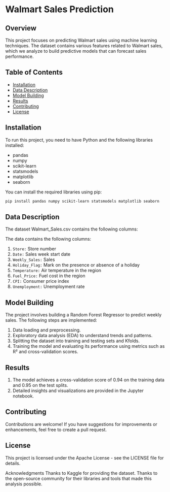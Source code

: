 # Walmart Sales Prediction

## Overview
This project focuses on predicting Walmart sales using machine learning techniques. The dataset contains various features related to Walmart sales, which we analyze to build predictive models that can forecast sales performance.

## Table of Contents
- [Installation](#installation)
- [Data Description](#data-description)
- [Model Building](#model-building)
- [Results](#results)
- [Contributing](#contributing)
- [License](#license)

## Installation
To run this project, you need to have Python and the following libraries installed:
- pandas
- numpy
- scikit-learn
- statsmodels
- matplotlib
- seaborn

You can install the required libraries using pip:

```bash
pip install pandas numpy scikit-learn statsmodels matplotlib seaborn
```

## Data Description
The dataset Walmart_Sales.csv contains the following columns:

The data contains the following columns:

1. `Store:` Store number
2. `Date:` Sales week start date
3. `Weekly_Sales:` Sales
4. `Holiday_Flag:` Mark on the presence or absence of a holiday
5. `Temperature:` Air temperature in the region
6. `Fuel_Price:` Fuel cost in the region
7. `CPI:` Consumer price index
8. `Unemployment:` Unemployment rate


## Model Building
The project involves building a Random Forest Regressor to predict weekly sales. The following steps are implemented:

1. Data loading and preprocessing.
2. Exploratory data analysis (EDA) to understand trends and patterns.
3. Splitting the dataset into training and testing sets and Kfolds.
4. Training the model and evaluating its performance using metrics such as R² and cross-validation scores.

## Results
1. The model achieves a cross-validation score of 0.94 on the training data and 0.95 on the test splits.
2. Detailed insights and visualizations are provided in the Jupyter notebook.
   
## Contributing
Contributions are welcome! If you have suggestions for improvements or enhancements, feel free to create a pull request.

## License
This project is licensed under the Apache License - see the LICENSE file for details.

Acknowledgments
Thanks to Kaggle for providing the dataset.
Thanks to the open-source community for their libraries and tools that made this analysis possible.


